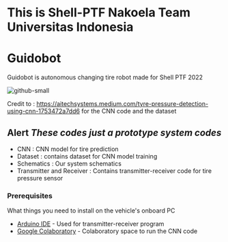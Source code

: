 # This is Shell-PTF Nakoela Team Universitas Indonesia <br />

# Guidobot
Guidobot is autonomous changing tire robot made for Shell PTF 2022 <br />

![github-small](https://bem.ui.ac.id/wp-content/uploads/2021/07/Logo-UI-SMV-A.-Shelina-Adjani.png)

Credit to : https://aitechsystems.medium.com/tyre-pressure-detection-using-cnn-1753472a7dd6 for the CNN code and the dataset <br />
## Alert *These codes just a prototype system codes*

* CNN : CNN model for tire prediction <br />
* Dataset : contains dataset for CNN model training
* Schematics : Our system schematics <br />
* Transmitter and Receiver : Contains transmitter-receiver code for tire pressure sensor <br />

### Prerequisites

What things you need to install on the vehicle's onboard PC

* [Arduino IDE](https://ubuntu.com/tutorials/install-the-arduino-ide#1-overview) - Used for transmitter-receiver program
* [Google Colaboratory](https://colab.research.google.com) - Colaboratory space to run the CNN code

